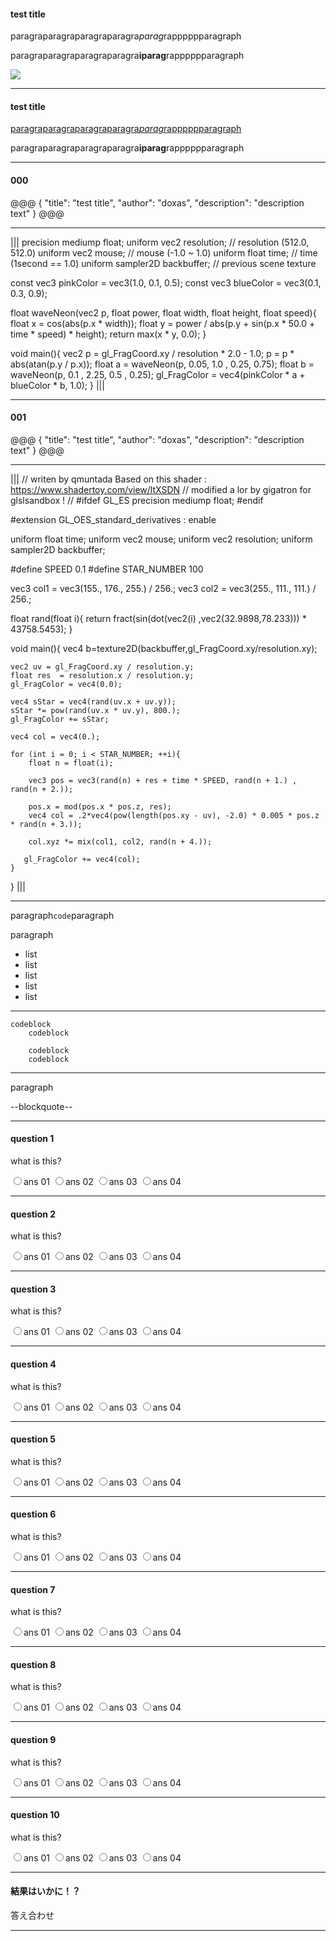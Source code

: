
#### test title

paragraparagraparagraparagra*parag*rapppppparagraph

paragraparagraparagraparagra**iparag**rapppppparagraph

![](sample.png)

---

#### test title

<a href="">paragraparagraparagraparagra*parag*rapppppparagraph</a>

paragraparagraparagraparagra**iparag**rapppppparagraph

---

#### 000

@@@
{
    "title": "test title",
    "author": "doxas",
    "description": "description text"
}
@@@

---

|||
precision mediump float;
uniform vec2  resolution;     // resolution (512.0, 512.0)
uniform vec2  mouse;          // mouse      (-1.0 ~ 1.0)
uniform float time;           // time       (1second == 1.0)
uniform sampler2D backbuffer; // previous scene texture

const vec3 pinkColor = vec3(1.0, 0.1, 0.5);
const vec3 blueColor = vec3(0.1, 0.3, 0.9);

float waveNeon(vec2 p, float power, float width, float height, float speed){
    float x = cos(abs(p.x * width));
    float y = power / abs(p.y + sin(p.x * 50.0 + time * speed) * height);
    return max(x * y, 0.0);
}

void main(){
    vec2 p = gl_FragCoord.xy / resolution * 2.0 - 1.0;
    p = p * abs(atan(p.y / p.x));
    float a = waveNeon(p, 0.05, 1.0 , 0.25, 0.75);
    float b = waveNeon(p, 0.1 , 2.25, 0.5 , 0.25);
    gl_FragColor = vec4(pinkColor * a + blueColor * b, 1.0);
}
|||

---

#### 001

@@@
{
    "title": "test title",
    "author": "doxas",
    "description": "description text"
}
@@@

---

|||
// writen by qmuntada Based on this shader : https://www.shadertoy.com/view/ltXSDN
// modified a lor by gigatron for glslsandbox !
// 
#ifdef GL_ES
precision mediump float;
#endif

#extension GL_OES_standard_derivatives : enable

uniform float time;
uniform vec2 mouse;
uniform vec2 resolution;
uniform sampler2D backbuffer;

#define	SPEED 	    0.1
#define	STAR_NUMBER 100

vec3 col1 = vec3(155., 176., 255.) / 256.; 
vec3 col2 = vec3(255., 111., 111.) / 256.; 

float rand(float i){
    return fract(sin(dot(vec2(i) ,vec2(32.9898,78.233))) * 43758.5453);
}

void main(){
    vec4 b=texture2D(backbuffer,gl_FragCoord.xy/resolution.xy);

    vec2 uv = gl_FragCoord.xy / resolution.y;
    float res  = resolution.x / resolution.y;
    gl_FragColor = vec4(0.0);

    vec4 sStar = vec4(rand(uv.x + uv.y));
    sStar *= pow(rand(uv.x * uv.y), 800.);
    gl_FragColor += sStar;
  
    vec4 col = vec4(0.);

    for (int i = 0; i < STAR_NUMBER; ++i){
    	float n = float(i);

        vec3 pos = vec3(rand(n) + res + time * SPEED, rand(n + 1.) , rand(n + 2.));

        pos.x = mod(pos.x * pos.z, res);
        vec4 col = .2*vec4(pow(length(pos.xy - uv), -2.0) * 0.005 * pos.z * rand(n + 3.));

        col.xyz *= mix(col1, col2, rand(n + 4.));
            
       gl_FragColor += vec4(col);
    }
}
|||

---

paragraph`code`paragraph

paragraph

* list
* list
* list
* list
* list

---

```
codeblock
    codeblock

    codeblock
    codeblock
```

---

paragraph

--blockquote--

---

#### question 1

what is this?

<input type="radio" id="radio01_01" name="radio01"><label for="radio01_01">ans 01</label>
<input type="radio" id="radio01_02" name="radio01"><label for="radio01_02">ans 02</label>
<input type="radio" id="radio01_03" name="radio01"><label for="radio01_03">ans 03</label>
<input type="radio" id="radio01_04" name="radio01"><label for="radio01_04">ans 04</label>

---

#### question 2

what is this?

<input type="radio" id="radio02_01" name="radio02"><label for="radio02_01">ans 01</label>
<input type="radio" id="radio02_02" name="radio02"><label for="radio02_02">ans 02</label>
<input type="radio" id="radio02_03" name="radio02"><label for="radio02_03">ans 03</label>
<input type="radio" id="radio02_04" name="radio02"><label for="radio02_04">ans 04</label>

---

#### question 3

what is this?

<input type="radio" id="radio03_01" name="radio03"><label for="radio03_01">ans 01</label>
<input type="radio" id="radio03_02" name="radio03"><label for="radio03_02">ans 02</label>
<input type="radio" id="radio03_03" name="radio03"><label for="radio03_03">ans 03</label>
<input type="radio" id="radio03_04" name="radio03"><label for="radio03_04">ans 04</label>

---

#### question 4

what is this?

<input type="radio" id="radio04_01" name="radio04"><label for="radio04_01">ans 01</label>
<input type="radio" id="radio04_02" name="radio04"><label for="radio04_02">ans 02</label>
<input type="radio" id="radio04_03" name="radio04"><label for="radio04_03">ans 03</label>
<input type="radio" id="radio04_04" name="radio04"><label for="radio04_04">ans 04</label>

---

#### question 5

what is this?

<input type="radio" id="radio05_01" name="radio05"><label for="radio05_01">ans 01</label>
<input type="radio" id="radio05_02" name="radio05"><label for="radio05_02">ans 02</label>
<input type="radio" id="radio05_03" name="radio05"><label for="radio05_03">ans 03</label>
<input type="radio" id="radio05_04" name="radio05"><label for="radio05_04">ans 04</label>

---

#### question 6

what is this?

<input type="radio" id="radio06_01" name="radio06"><label for="radio06_01">ans 01</label>
<input type="radio" id="radio06_02" name="radio06"><label for="radio06_02">ans 02</label>
<input type="radio" id="radio06_03" name="radio06"><label for="radio06_03">ans 03</label>
<input type="radio" id="radio06_04" name="radio06"><label for="radio06_04">ans 04</label>

---

#### question 7

what is this?

<input type="radio" id="radio07_01" name="radio07"><label for="radio07_01">ans 01</label>
<input type="radio" id="radio07_02" name="radio07"><label for="radio07_02">ans 02</label>
<input type="radio" id="radio07_03" name="radio07"><label for="radio07_03">ans 03</label>
<input type="radio" id="radio07_04" name="radio07"><label for="radio07_04">ans 04</label>

---

#### question 8

what is this?

<input type="radio" id="radio08_01" name="radio08"><label for="radio08_01">ans 01</label>
<input type="radio" id="radio08_02" name="radio08"><label for="radio08_02">ans 02</label>
<input type="radio" id="radio08_03" name="radio08"><label for="radio08_03">ans 03</label>
<input type="radio" id="radio08_04" name="radio08"><label for="radio08_04">ans 04</label>

---

#### question 9

what is this?

<input type="radio" id="radio09_01" name="radio09"><label for="radio09_01">ans 01</label>
<input type="radio" id="radio09_02" name="radio09"><label for="radio09_02">ans 02</label>
<input type="radio" id="radio09_03" name="radio09"><label for="radio09_03">ans 03</label>
<input type="radio" id="radio09_04" name="radio09"><label for="radio09_04">ans 04</label>

---

#### question 10

what is this?

<input type="radio" id="radio10_01" name="radio10"><label for="radio10_01">ans 01</label>
<input type="radio" id="radio10_02" name="radio10"><label for="radio10_02">ans 02</label>
<input type="radio" id="radio10_03" name="radio10"><label for="radio10_03">ans 03</label>
<input type="radio" id="radio10_04" name="radio10"><label for="radio10_04">ans 04</label>

---

#### 結果はいかに！？

<div id="ansButton">答え合わせ</div>

---


